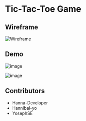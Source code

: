 # Tic-Tac-Toe Game

## Wireframe

![Wireframe](https://github.com/YosephSE/Tic-tac-toe/assets/88291669/6c975ab1-a1cf-4595-9b0f-8c9824fde358)



## Demo

![image](https://github.com/YosephSE/Tic-tac-toe/assets/88291669/5d7a553a-fe25-4adf-b25b-b18cdd63fab7)

![image](https://github.com/YosephSE/Tic-tac-toe/assets/88291669/8dd35d50-ae23-40a2-9ce0-e5ce4d5d81b6)


## Contributors
- Hanna-Developer
- Hannibal-yo
- YosephSE

